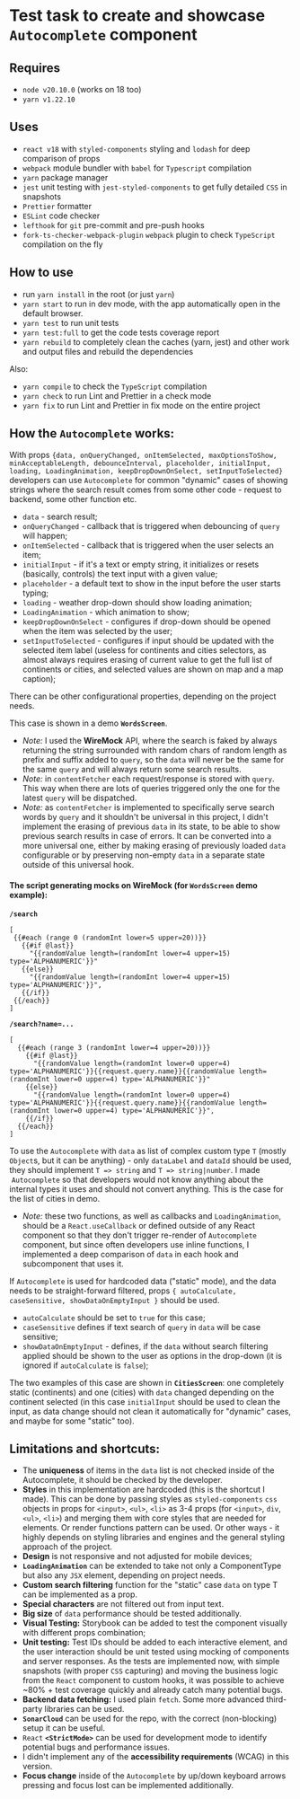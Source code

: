 # Test task to create and showcase **`Autocomplete`** component

## Requires

- `node v20.10.0` (works on 18 too)
- `yarn v1.22.10`

## Uses

- `react v18` with `styled-components` styling and `lodash` for deep comparison of props
- `webpack` module bundler with `babel` for `Typescript` compilation
- `yarn` package manager
- `jest` unit testing with `jest-styled-components` to get fully detailed `CSS` in snapshots
- `Prettier` formatter
- `ESLint` code checker
- `lefthook` for `git` pre-commit and pre-push hooks
- `fork-ts-checker-webpack-plugin` `webpack` plugin to check `TypeScript` compilation on the fly

## How to use

- run `yarn install` in the root (or just `yarn`)
- `yarn start` to run in dev mode, with the app automatically open in the default browser.
- `yarn test` to run unit tests
- `yarn test:full` to get the code tests coverage report
- `yarn rebuild` to completely clean the caches (yarn, jest) and other work and output files and rebuild the dependencies

Also:

- `yarn compile` to check the `TypeScript` compilation
- `yarn check` to run Lint and Prettier in a check mode
- `yarn fix` to run Lint and Prettier in fix mode on the entire project

## How the `Autocomplete` works:

With props `{data, onQueryChanged, onItemSelected, maxOptionsToShow, minAcceptableLength, debounceInterval, placeholder, initialInput, loading, LoadingAnimation, keepDropDownOnSelect, setInputToSelected}` developers can use `Autocomplete` for common "dynamic" cases of showing strings where the search result comes from some other code - request to backend, some other function etc.
- `data` - search result;
- `onQueryChanged` - callback that is triggered when debouncing of `query` will happen;
- `onItemSelected` - callback that is triggered when the user selects an item;
- `initialInput` - if it's a text or empty string, it initializes or resets (basically, controls) the text input with a given value;
- `placeholder` - a default text to show in the input before the user starts typing;
- `loading` - weather drop-down should show loading animation;
- `LoadingAnimation` - which animation to show;
- `keepDropDownOnSelect` - configures if drop-down should be opened when the item was selected by the user;
- `setInputToSelected` - configures if input should be updated with the selected item label (useless for continents and cities selectors, as almost always requires erasing of current value to get the full list of continents or cities, and selected values are shown on map and a map caption);

There can be other configurational properties, depending on the project needs.

This case is shown in a demo **`WordsScreen`**.

 - _Note:_ I used the **WireMock** API, where the search is faked by always returning the string surrounded with random chars of random length as prefix and suffix added to `query`, so the `data` will never be the same for the same `query` and will always return some search results.
 - _Note:_ in `contentFetcher` each request/response is stored with `query`. This way when there are lots of queries triggered only the one for the latest `query` will be dispatched.
 - _Note:_ as `contentFetcher` is implemented to specifically serve search words by `query` and it shouldn't be universal in this project, I didn't implement the erasing of previous `data` in its state, to be able to show previous search results in case of errors. It can be converted into a more universal one, either by making erasing of previously loaded `data` configurable or by preserving non-empty `data` in a separate state outside of this universal hook.

 #### The script generating mocks on **WireMock** (for **`WordsScreen`** demo example):
 **`/search`**
 ```
 [
  {{#each (range 0 (randomInt lower=5 upper=20))}}
    {{#if @last}}
      "{{randomValue length=(randomInt lower=4 upper=15) type='ALPHANUMERIC'}}"
    {{else}}
      "{{randomValue length=(randomInt lower=4 upper=15) type='ALPHANUMERIC'}}",
    {{/if}}
  {{/each}}
]
 ```
**`/search?name=...`**
```
[
  {{#each (range 3 (randomInt lower=4 upper=20))}}
    {{#if @last}}
      "{{randomValue length=(randomInt lower=0 upper=4) type='ALPHANUMERIC'}}{{request.query.name}}{{randomValue length=(randomInt lower=0 upper=4) type='ALPHANUMERIC'}}"
    {{else}}
      "{{randomValue length=(randomInt lower=0 upper=4) type='ALPHANUMERIC'}}{{request.query.name}}{{randomValue length=(randomInt lower=0 upper=4) type='ALPHANUMERIC'}}",
    {{/if}}
  {{/each}}
]
```

To use the `Autocomplete` with `data` as list of complex custom type `T` (mostly `Object`s, but it can be anything) - only `dataLabel` and `dataId` should be used, they should implement `T => string` and `T => string|number`. I made  `Autocomplete` so that developers would not know anything about the internal types it uses and should not convert anything. This is the case for the list of cities in demo.

- _Note:_ these two functions, as well as callbacks and `LoadingAnimation`, should be a `React.useCallback` or defined outside of any React component so that they don't trigger re-render of `Autocomplete` component, but since often developers use inline functions, I implemented a deep comparison of `data` in each hook and subcomponent that uses it.

If `Autocomplete` is used for hardcoded data ("static" mode), and the data needs to be straight-forward filtered, props `{ autoCalculate, caseSensitive, showDataOnEmptyInput }` should be used.
- `autoCalculate` should be set to `true` for this case;
- `caseSensitive` defines if text search of `query` in `data` will be case sensitive;
- `showDataOnEmptyInput` - defines, if the `data` without search filtering applied should be shown to the user as options in the drop-down (it is ignored if `autoCalculate` is `false`);

The two examples of this case are shown in **`CitiesScreen`**: one completely static (continents) and one (cities) with `data` changed depending on the continent selected (in this case `initialInput` should be used to clean the input, as data change should not clean it automatically for "dynamic" cases, and maybe for some "static" too).

## Limitations and shortcuts:

- The **uniqueness** of items in the `data` list is not checked inside of the Autocomplete, it should be checked by the developer.
- **Styles** in this implementation are hardcoded (this is the shortcut I made). This can be done by passing styles as `styled-components` `css` objects in props for `<input>`, `<ul>`, `<li>` as 3-4 props (for `<input>`, `div`, `<ul>`, `<li>`) and merging them with core styles that are needed for elements. Or render functions pattern can be used. Or other ways - it highly depends on styling libraries and engines and the general styling approach of the project.
- **Design** is not responsive and not adjusted for mobile devices;
- **`LoadingAnimation`** can be extended to take not only a ComponentType but also any `JSX` element, depending on project needs.
- **Custom search filtering** function for the "static" case `data` on type T can be implemented as a prop.
- **Special characters** are not filtered out from input text.
- **Big size** of `data` performance should be tested additionally.
- **Visual Testing:** Storybook can be added to test the component visually with different props combination;
- **Unit testing:** Test IDs should be added to each interactive element, and the user interaction should be unit tested using mocking of components and server responses. As the tests are implemented now, with simple snapshots (with proper `CSS` capturing) and moving the business logic from the `React` component to custom hooks, it was possible to achieve ~80% + test coverage quickly and already catch many potential bugs.
- **Backend data fetching:** I used plain `fetch`. Some more advanced third-party libraries can be used.
- **`SonarCloud`** can be used for the repo, with the correct (non-blocking) setup it can be useful.
- `React` **`<StrictMode>`** can be used for development mode to identify potential bugs and performance issues.
- I didn't implement any of the **accessibility requirements** (WCAG) in this version.
- **Focus change** inside of the `Autocomplete` by up/down keyboard arrows pressing and focus lost can be implemented additionally.
